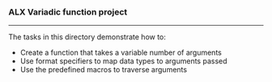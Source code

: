 ### ALX Variadic function project
<hr>

The tasks in this directory demonstrate how to:
- Create a function that takes a variable number of arguments
- Use format specifiers to map data types to arguments passed
- Use  the predefined macros to traverse arguments
